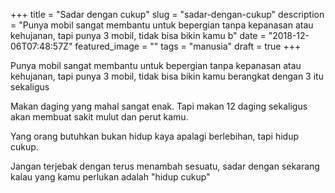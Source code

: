 +++
title = "Sadar dengan cukup"
slug = "sadar-dengan-cukup"
description = "Punya  mobil sangat membantu untuk bepergian tanpa kepanasan atau kehujanan, tapi punya 3 mobil, tidak bisa bikin kamu b"
date = "2018-12-06T07:48:57Z"
featured_image = ""
tags = "manusia"
draft = true
+++ 
 
Punya  mobil sangat membantu untuk bepergian tanpa kepanasan atau kehujanan, tapi punya 3 mobil, tidak bisa bikin kamu berangkat dengan 3 itu sekaligus

Makan daging yang mahal sangat enak. Tapi makan 12 daging sekaligus akan membuat sakit mulut dan perut kamu.

Yang orang butuhkan bukan hidup kaya apalagi berlebihan, tapi hidup cukup.

Jangan terjebak dengan terus menambah sesuatu, sadar dengan sekarang kalau yang kamu perlukan adalah "hidup cukup"